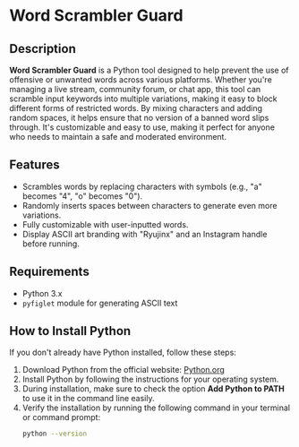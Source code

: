 # Word Scrambler Guard

## Description
**Word Scrambler Guard** is a Python tool designed to help prevent the use of offensive or unwanted words across various platforms. Whether you're managing a live stream, community forum, or chat app, this tool can scramble input keywords into multiple variations, making it easy to block different forms of restricted words. By mixing characters and adding random spaces, it helps ensure that no version of a banned word slips through. It's customizable and easy to use, making it perfect for anyone who needs to maintain a safe and moderated environment.

## Features
- Scrambles words by replacing characters with symbols (e.g., "a" becomes "4", "o" becomes "0").
- Randomly inserts spaces between characters to generate even more variations.
- Fully customizable with user-inputted words.
- Display ASCII art branding with "Ryujinx" and an Instagram handle before running.

## Requirements
- Python 3.x
- `pyfiglet` module for generating ASCII text

## How to Install Python
If you don't already have Python installed, follow these steps:

1. Download Python from the official website: [Python.org](https://www.python.org/downloads/)
2. Install Python by following the instructions for your operating system.
3. During installation, make sure to check the option **Add Python to PATH** to use it in the command line easily.
4. Verify the installation by running the following command in your terminal or command prompt:
   ```bash
   python --version

